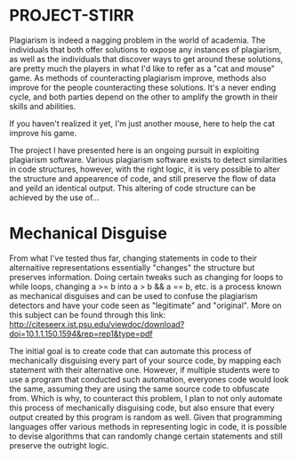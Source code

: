 # PROJECT-STIRR

Plagiarism is indeed a nagging problem in the world of academia. The individuals that both offer solutions to expose any instances of plagiarism, as well as the individuals that discover ways to get around these solutions, are pretty much the players in what I'd like to refer as a "cat and mouse" game. As methods of counteracting plagiarism improve, methods also improve for the people counteracting these solutions. It's a never ending cycle, and both parties depend on the other to amplify the growth in their skills and abilities.

If you haven't realized it yet, I'm just another mouse, here to help the cat improve his game.

The project I have presented here is an ongoing pursuit in exploiting plagiarism software. Various plagiarism software exists to detect similarities in code structures, however, with the right logic, it is very possible to alter the structure and appearence of code, and still preserve the flow of data and yeild an identical output. This altering of code structure can be achieved by the use of...

# Mechanical Disguise

From what I've tested thus far, changing statements in code to their alternaitive representations essentially "changes" the structure but preserves information. Doing certain tweaks such as changing for loops to while loops, changing a >= b into a > b && a == b, etc. is a process known as mechanical disguises and can be used to confuse the plagiarism detectors and have your code seen as "legitimate" and "original". More on this subject can be found through this link: http://citeseerx.ist.psu.edu/viewdoc/download?doi=10.1.1.150.1594&rep=rep1&type=pdf

The initial goal is to create code that can automate this process of mechanically disguising every part of your source code, by mapping each statement with their alternative one. However, if multiple students were to use a program that conducted such automation, everyones code would look the same, assuming they are using the same source code to obfuscate from. Which is why, to counteract this problem, I plan to not only automate this process of mechanically disguising code, but also ensure that every output created by this program is random as well. Given that programming languages offer various methods in representing logic in code, it is possible to devise algorithms that can randomly change certain statements and still preserve the outright logic. 
